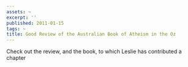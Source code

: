 ```yaml
---
assets: ~
excerpt: ''
published: 2011-01-15
tags: ~
title: Good Review of the Australian Book of Atheism in the Oz
---
```

Check out the review, and the book, to which Leslie has contributed a chapter